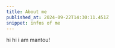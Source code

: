 ```yaml
---
title: About me
published_at: 2024-09-22T14:30:11.451Z
snippet: infos of me
---
```


hi hi i am mantou!
